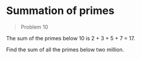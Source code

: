 # Summation of primes
> Problem 10

The sum of the primes below 10 is 2 + 3 + 5 + 7 = 17.

Find the sum of all the primes below two million.
